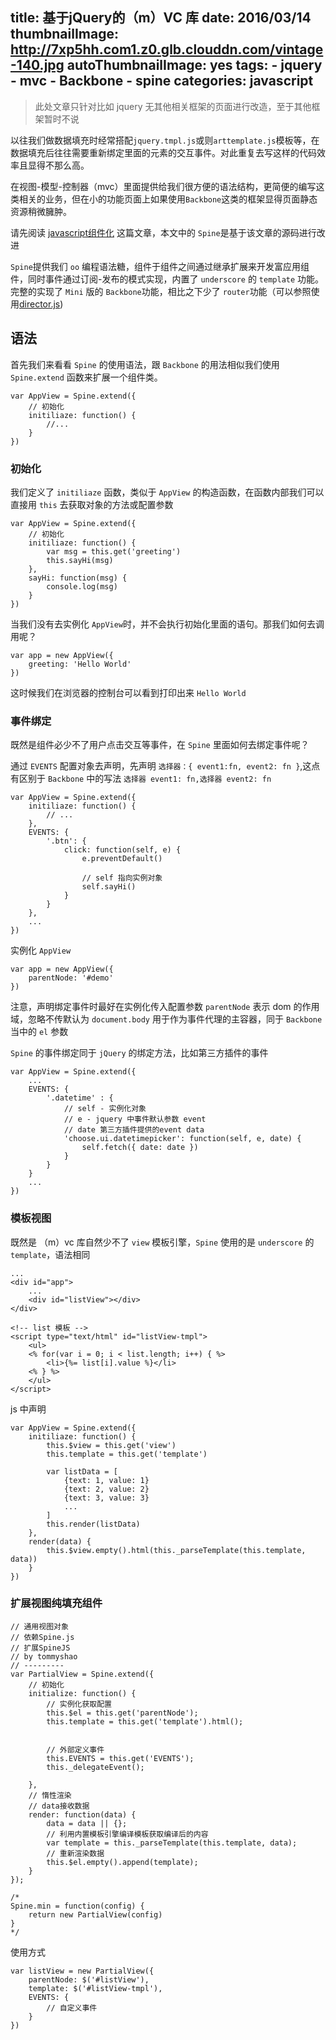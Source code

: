 title: 基于jQuery的（m）VC 库
date: 2016/03/14
thumbnailImage: http://7xp5hh.com1.z0.glb.clouddn.com/vintage-140.jpg
autoThumbnailImage: yes
tags:
    - jquery
    - mvc
    - Backbone
    - spine
categories: javascript
---

> 此处文章只针对比如 jquery 无其他相关框架的页面进行改造，至于其他框架暂时不说

以往我们做数据填充时经常搭配`jquery.tmpl.js`或则`arttemplate.js`模板等，在数据填充后往往需要重新绑定里面的元素的交互事件。对此重复去写这样的代码效率且显得不那么高。

在视图-模型-控制器（mvc）里面提供给我们很方便的语法结构，更简便的编写这类相关的业务，但在小的功能页面上如果使用`Backbone`这类的框架显得页面静态资源稍微臃肿。

请先阅读 [javascript组件化](http://purplebamboo.github.io/2015/03/16/javascript-component/) 这篇文章，本文中的 `Spine`是基于该文章的源码进行改进

`Spine`提供我们 `oo` 编程语法糖，组件于组件之间通过继承扩展来开发富应用组件，同时事件通过订阅-发布的模式实现，内置了 `underscore` 的 `template` 功能。完整的实现了 `Mini` 版的 `Backbone`功能，相比之下少了 `router`功能（可以参照使用[director.js](https://github.com/flatiron/director))

## 语法

首先我们来看看 `Spine` 的使用语法，跟 `Backbone` 的用法相似我们使用 `Spine.extend` 函数来扩展一个组件类。

```
var AppView = Spine.extend({
    // 初始化
    initiliaze: function() {
        //...
    }
})
```

### 初始化

我们定义了 `initiliaze` 函数，类似于 `AppView` 的构造函数，在函数内部我们可以直接用 `this` 去获取对象的方法或配置参数

```
var AppView = Spine.extend({
    // 初始化
    initiliaze: function() {
        var msg = this.get('greeting')
        this.sayHi(msg)
    },
    sayHi: function(msg) {
        console.log(msg)
    }
})
```

当我们没有去实例化 `AppView`时，并不会执行初始化里面的语句。那我们如何去调用呢？

```
var app = new AppView({
    greeting: 'Hello World'
})
```

这时候我们在浏览器的控制台可以看到打印出来 `Hello World`

### 事件绑定

既然是组件必少不了用户点击交互等事件，在 `Spine` 里面如何去绑定事件呢？ 

通过 `EVENTS` 配置对象去声明，先声明 `选择器：{ event1:fn, event2: fn }`,这点有区别于 `Backbone` 中的写法 `选择器 event1: fn,选择器 event2: fn`

```
var AppView = Spine.extend({
    initiliaze: function() {
        // ...
    },
    EVENTS: {
        '.btn': {
            click: function(self, e) {
                e.preventDefault()

                // self 指向实例对象
                self.sayHi()
            }
        }
    },
    ...
})
```

实例化 `AppView`

```
var app = new AppView({
    parentNode: '#demo'
})
```

注意，声明绑定事件时最好在实例化传入配置参数 `parentNode` 表示 dom 的作用域，忽略不传默认为 `document.body` 用于作为事件代理的主容器，同于 `Backbone` 当中的 `el` 参数

`Spine` 的事件绑定同于 `jQuery` 的绑定方法，比如第三方插件的事件

```
var AppView = Spine.extend({
    ...
    EVENTS: {
        '.datetime' : {
            // self - 实例化对象
            // e - jquery 中事件默认参数 event
            // date 第三方插件提供的event data 
            'choose.ui.datetimepicker': function(self, e, date) {
                self.fetch({ date: date })
            }
        }
    }
    ...
})
```

### 模板视图

既然是 （m）vc 库自然少不了 `view` 模板引擎，`Spine` 使用的是 `underscore` 的 `template`，语法相同

```
...
<div id="app">
    ...
    <div id="listView"></div>
</div>

<!-- list 模板 -->
<script type="text/html" id="listView-tmpl">
    <ul>
    <% for(var i = 0; i < list.length; i++) { %>
        <li>{%= list[i].value %}</li>
    <% } %>
    </ul>
</script>
```

js 中声明

```
var AppView = Spine.extend({
    initiliaze: function() {
        this.$view = this.get('view')
        this.template = this.get('template')

        var listData = [
            {text: 1, value: 1}
            {text: 2, value: 2}
            {text: 3, value: 3}
            ...
        ]
        this.render(listData) 
    },
    render(data) {
        this.$view.empty().html(this._parseTemplate(this.template, data))
    }
})
```

### 扩展视图纯填充组件

```
// 通用视图对象
// 依赖Spine.js
// 扩展SpineJS
// by tommyshao
// ---------
var PartialView = Spine.extend({
    // 初始化
    initialize: function() {
        // 实例化获取配置
        this.$el = this.get('parentNode');
        this.template = this.get('template').html();

        
        // 外部定义事件
        this.EVENTS = this.get('EVENTS');
        this._delegateEvent();

    },
    // 惰性渲染
    // data接收数据
    render: function(data) {
        data = data || {};
        // 利用内置模板引擎编译模板获取编译后的内容
        var template = this._parseTemplate(this.template, data);
        // 重新渲染数据
        this.$el.empty().append(template);
    }
});

/* 
Spine.min = function(config) {
    return new PartialView(config)
} 
*/
```

使用方式

```
var listView = new PartialView({
    parentNode: $('#listView'),
    template: $('#listView-tmpl'),
    EVENTS: {
        // 自定义事件
    }
})
```